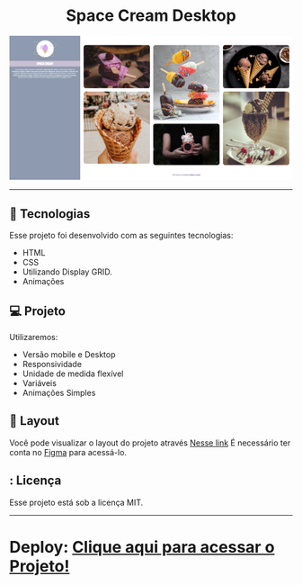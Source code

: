 
<h1 align="center"> Space Cream Desktop </h1>

<p align="center">
  <img alt="imagem" src=./assets/image_Space_crem.png>
</p>

---

## 🚀 Tecnologias

Esse projeto foi desenvolvido com as seguintes tecnologias:

- HTML
- CSS
- Utilizando Display GRID.
- Animações

## 💻 Projeto

Utilizaremos:

- Versão mobile e Desktop
- Responsividade
- Unidade de medida flexível
- Variáveis
- Animações Simples

## 🔖 Layout

Você pode visualizar o layout do projeto através [Nesse link](https://www.figma.com/file/0ukA59v2y8vfF1DER12tnU/Stage-03---Grid-com-anima%C3%A7%C3%B5es-(Copy)?node-id=0%3A1&t=fqt1FIWSYhfKYhNz-0) É necessário ter conta no [Figma](https://figma.com) para acessá-lo.

## : Licença

Esse projeto está sob a licença MIT.

---

Deploy: 
[Clique aqui para acessar o Projeto!](https://caetanosbr.github.io/space_cream_Desktop/)
=======




